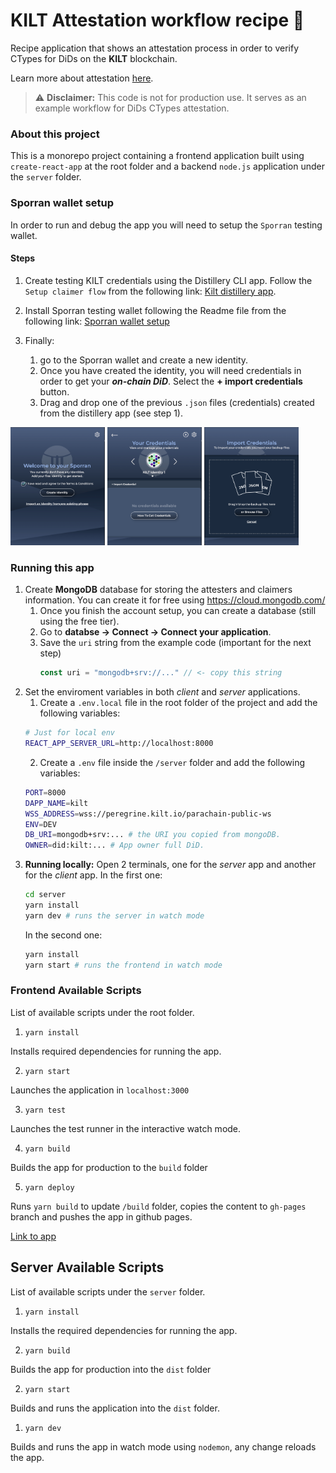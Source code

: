 # KILT Attestation workflow recipe 🧬
Recipe application that shows an attestation process in order to verify CTypes for DiDs on the **KILT** blockchain.

Learn more about attestation [here](https://docs.kilt.io/docs/develop/workshop/attestation).

> :warning: **Disclaimer:** This code is not for production use. It serves as an example workflow for DiDs CTypes attestation.

### About this project
This is a monorepo project containing a frontend application built using `create-react-app` at the root folder and a backend `node.js` application under the `server` folder.

### Sporran wallet setup
In order to run and debug the app you will need to setup the `Sporran` testing wallet.

#### Steps
1. Create testing KILT credentials using the Distillery CLI app. Follow the `Setup claimer flow` from the following link: [Kilt distillery app](https://github.com/KILTprotocol/kilt-distillery-cli).
   
2. Install Sporran testing wallet following the Readme file from the following link: [Sporran wallet setup](https://github.com/BTE-Trusted-Entity/sporran-extension)

3. Finally: 
   1. go to the Sporran wallet and create a new identity. 
   2. Once you have created the identity, you will need credentials in order to get your ***on-chain DiD***. Select the **+ import credentials** button.
   3. Drag and drop one of the previous `.json` files (credentials) created from the distillery app (see step 1).
<div>
<img src="./docs/import_identity.png?raw=true" alt="Step 3 Image 1" width="30%"/>
<img src="./docs/import_credential.png?raw=true" alt="Step 3 Image 2" width="30%"/>
<img src="./docs/drop_json.png?raw=true" alt="Step 3 Image 3" width="30%"/>
</div>

### Running this app
1. Create **MongoDB** database for storing the attesters and claimers information. You can create it for free using https://cloud.mongodb.com/
   1. Once you finish the account setup, you can create a database (still using the free tier).
   2.  Go to **databse &rarr; Connect &rarr; Connect your application**.
   3.  Save the `uri` string from the example code (important for the next step)
       ```js
       const uri = "mongodb+srv://..." // <- copy this string
       ```
2. Set the enviroment variables in both *client* and *server* applications.
   1. Create a `.env.local` file in the root folder of the project and add the following variables:
   ```bash
   # Just for local env
   REACT_APP_SERVER_URL=http://localhost:8000
   ```
   2. Create a `.env` file inside the `/server` folder and add the following variables:
   ```bash
   PORT=8000
   DAPP_NAME=kilt
   WSS_ADDRESS=wss://peregrine.kilt.io/parachain-public-ws
   ENV=DEV
   DB_URI=mongodb+srv:... # the URI you copied from mongoDB.
   OWNER=did:kilt:... # App owner full DiD.
   ```
3. **Running locally:** Open 2 terminals, one for the *server* app and another for the *client* app. In the first one:
      ```bash
      cd server
      yarn install
      yarn dev # runs the server in watch mode
      ```
      In the second one:
      ```bash
      yarn install
      yarn start # runs the frontend in watch mode
      ```
### Frontend Available Scripts
List of available scripts under the root folder.

1. `yarn install`

Installs required dependencies for running the app.

2. `yarn start`

Launches the application in `localhost:3000`

3. `yarn test`

Launches the test runner in the interactive watch mode.

4. `yarn build`

Builds the app for production to the `build` folder

5. `yarn deploy`

Runs `yarn build` to update `/build` folder, copies the content to `gh-pages` branch and pushes the app in github pages.

[Link to app](https://protofire.github.io/kilt/)

## Server Available Scripts
List of available scripts under the `server` folder.

1. `yarn install`

Installs the required dependencies for running the app.

2. `yarn build`

Builds the app for production into the `dist` folder

2. `yarn start`

Builds and runs the application into the `dist` folder. 

1. `yarn dev`

Builds and runs the app in watch mode using `nodemon`, any change reloads the app.
